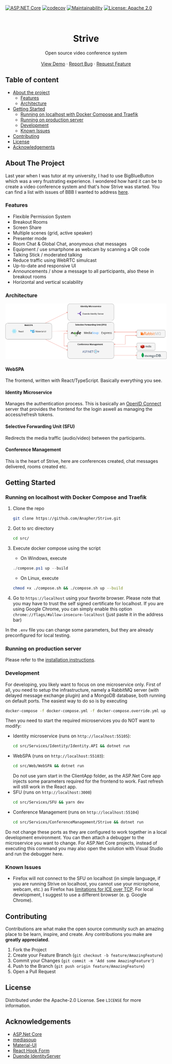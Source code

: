 [![ASP.NET Core](https://github.com/Anapher/Strive/actions/workflows/asp-net-core-test.yml/badge.svg)](https://github.com/Anapher/Strive/actions/workflows/asp-net-core-test.yml)
[![codecov](https://codecov.io/gh/Anapher/Strive/branch/develop/graph/badge.svg?token=G074V29MMN)](https://codecov.io/gh/Anapher/Strive)
[![Maintainability](https://api.codeclimate.com/v1/badges/8b02320c4149952fe1c5/maintainability)](https://codeclimate.com/github/Anapher/Strive/maintainability)
[![License: Apache 2.0](https://img.shields.io/badge/License-Apache%202.0-blue.svg)](./LICENSE)

<br />
<p align="center">
  <h1 align="center">Strive</h1>

  <p align="center">
    Open source video conference system
    <br />
    <br />
    <a href="https://demo.openstrive.org/">View Demo</a>
    ·
    <a href="https://github.com/Anapher/Strive/issues">Report Bug</a>
    ·
    <a href="https://github.com/Anapher/Strive/issues">Request Feature</a>
  </p>
</p>



## Table of content

- [About the project](#about-the-project)
    - [Features](#features)
    - [Architecture](#architecture)
- [Getting Started](#getting-started)
    - [Running on localhost with Docker Compose and Traefik](#running-on-localhost-with-docker-compose-and-traefik)
    - [Running on production server](#running-on-production-server)
    - [Development](#development)
    - [Known Issues](#known-issues)
- [Contributing](#contributing)
- [License](#license)
- [Acknowledgements](#acknowledgements)


## About The Project
Last year when I was tutor at my university, I had to use BigBlueButton which was a very frustrating experience. I wondered how hard it can be to create a video conference system and that's how Strive was started. You can find a list with issues of BBB I wanted to address [here](./advantages_over_bbb.md).


### Features

- Flexible Permission System
- Breakout Rooms
- Screen Share
- Multiple scenes (grid, active speaker)
- Presenter mode
- Room Chat & Global Chat, anonymous chat messages
- Equipment / use smartphone as webcam by scanning a QR code
- Talking Stick / moderated talking
- Reduce traffic using WebRTC simulcast
- Up-to-date and responsive UI
- Announcements / show a message to all participants, also these in breakout rooms
- Horizontal and vertical scalability


### Architecture
![Architecture](./img/architecture.png)

#### WebSPA
The frontend, written with React/TypeScript. Basically everything you see.

#### Identity Microservice
Manages the authentication process. This is basically an [OpenID Connect](https://openid.net/connect/) server that provides the frontend for the login aswell as managing the access/refresh tokens.

#### Selective Forwarding Unit (SFU)
Redirects the media traffic (audio/video) between the participants.

#### Conference Management
This is the heart of Strive, here are conferences created, chat messages delivered, rooms created etc.

<!-- GETTING STARTED -->
## Getting Started

### Running on localhost with Docker Compose and Traefik
1. Clone the repo
   ```sh
   git clone https://github.com/Anapher/Strive.git
   ```
   
2. Got to src directory
   ```sh
   cd src/
   ```
3. Execute docker compose using the script
   - On Windows, execute
   ```powershell
   ./compose.ps1 up --build
   ```
   - On Linux, execute
   ```sh
   chmod +x ./compose.sh && ./compose.sh up --build
   ```
4. Go to `https://localhost` using your favorite browser. Please note that you may have to trust the self signed certificate for localhost. If you are using Google Chrome, you can simply enable this option `chrome://flags/#allow-insecure-localhost` (just paste it in the address bar)
   
In the `.env` file you can change some parameters, but they are already preconfigured for local testing.

### Running on production server
Please refer to the [installation instructions](./installation.md).

### Development
For developing, you likely want to focus on one microservice only. First of all, you need to setup the infrastructure, namely a RabbitMQ server (with delayed message exchange plugin) and a MongoDB database, both running on default ports.
The easiest way to do so is by executing
   ```sh
   docker-compose -f docker-compose.yml -f docker-compose.override.yml up nosqldata rabbitmq
   ```
   
Then you need to start the required microservices you do NOT want to modify:
- Identity microservice (runs on `http://localhost:55105`):
   ```sh
   cd src/Services/Identity/Identity.API && dotnet run
   ```
- WebSPA (runs on `http://localhost:55103`):
   ```sh
   cd src/Web/WebSPA && dotnet run
   ```
  Do not use yarn start in the ClientApp folder, as the ASP.Net Core app injects some parameters required for the frontend to work. Fast refresh will still work in the React app.
- SFU (runs on `http://localhost:3000`)
   ```sh
   cd src/Services/SFU && yarn dev
   ```
- Conference Management (runs on `http://localhost:55104`)
   ```sh
   cd src/Services/ConferenceManagement/Strive && dotnet run
   ```
Do not change these ports as they are configured to work together in a local development environment. You can then attach a debugger to the microservice you want to change. For ASP.Net Core projects, instead of executing this command you may also open the solution with Visual Studio and run the debugger here.

### Known Issues
- Firefox will not connect to the SFU on localhost (in simple language, if you are running Strive on localhost, you cannot use your microphone, webcam, etc.) as Firefox has [limitations for ICE over TCP](https://mediasoup.discourse.group/t/firefox-ice-failed-add-a-stun-server-and-see-about-webrtc-for-more-details/805). For local development, I suggest to use a different browser (e. g. Google Chrome).

<!-- CONTRIBUTING -->
## Contributing

Contributions are what make the open source community such an amazing place to be learn, inspire, and create. Any contributions you make are **greatly appreciated**.

1. Fork the Project
2. Create your Feature Branch (`git checkout -b feature/AmazingFeature`)
3. Commit your Changes (`git commit -m 'Add some AmazingFeature'`)
4. Push to the Branch (`git push origin feature/AmazingFeature`)
5. Open a Pull Request


<!-- LICENSE -->
## License

Distributed under the Apache-2.0 License. See `LICENSE` for more information.


<!-- ACKNOWLEDGEMENTS -->
## Acknowledgements
* [ASP.Net Core](https://docs.microsoft.com/en-us/aspnet/core)
* [mediasoup](https://mediasoup.org/)
* [Material-UI](https://material-ui.com/)
* [React Hook Form](https://react-hook-form.com/)
* [Duende IdentityServer](https://duendesoftware.com/)
